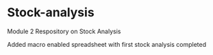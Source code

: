 # Stock-analysis
Module 2 Respository on Stock Analysis

Added macro enabled spreadsheet with first stock analysis completed
